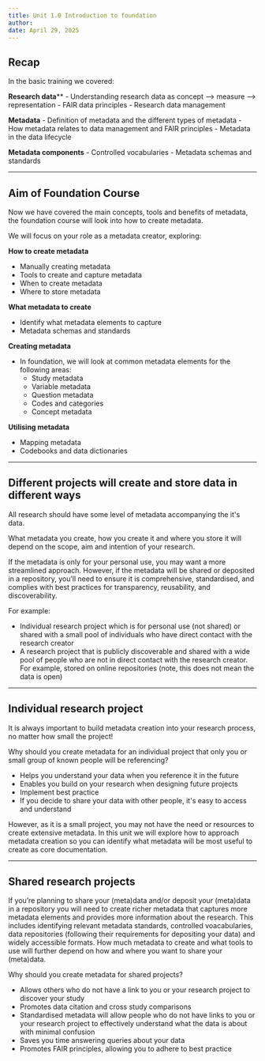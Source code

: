 ```yaml
---
title: Unit 1.0 Introduction to foundation
author: 
date: April 29, 2025
---
```


## Recap

In the basic training we covered:

**Research data****
    - Understanding research data as concept --> measure --> representation
    - FAIR data principles
    - Research data management
  
**Metadata**
      - Definition of metadata and the different types of metadata
      - How metadata relates to data management and FAIR principles
      - Metadata in the data lifecycle
      
**Metadata components**
      - Controlled vocabularies
      - Metadata schemas and standards
   
  ---
  
 ##  Aim of Foundation Course

Now we have covered the main concepts, tools and benefits of metadata, the foundation course will look into how to create metadata.

We will focus on your role as a metadata creator, exploring:

**How to create metadata**
  - Manually creating metadata
  - Tools to create and capture metadata
  - When to create metadata 
  - Where to store metadata
    
**What metadata to create**
  - Identify what metadata elements to capture
  - Metadata schemas and standards

**Creating metadata**
  - In foundation, we will look at common metadata elements for the following areas:
    - Study metadata
    - Variable metadata
    - Question metadata
    - Codes and categories
    - Concept metadata
    
**Utilising metadata**
  - Mapping metadata
  - Codebooks and data dictionaries

---

## Different projects will create and store data in different ways

All research should have some level of metadata accompanying the it's data.

What metadata you create, how you create it and where you store it will depend on the scope, aim and intention of your research.

If the metadata is only for your personal use, you may want a more streamlined approach. However, if the metadata will be shared or deposited in a repository, you’ll need to ensure it is comprehensive, standardised, and complies with best practices for transparency, reusability, and discoverability.

For example:
- Individual research project which is for personal use (not shared) or shared with a small pool of individuals who have direct contact with the research creator
- A research project that is publicly discoverable and shared with a wide pool of people who are not in direct contact with the research creator. For example, stored on online repositories (note, this does not mean the data is open)

---

## Individual research project

It is always important to build metadata creation into your research process, no matter how small the project!

Why should you create metadata for an individual project that only you or small group of known people will be referencing?

-	Helps you understand your data when you reference it in the future
-	Enables you build on your research when designing future projects
-	Implement best practice
-	If you decide to share your data with other people, it's easy to access and understand

However, as it is a small project, you may not have the need or resources to create extensive metadata. In this unit we will explore how to approach metadata creation so you can identify what metadata will be most useful to create as core documentation.

---

## Shared research projects

If you’re planning to share your (meta)data and/or deposit your (meta)data in a repository you will need to create richer metadata that captures more metadata elements and provides more information about the research. This includes identifying relevant metadata standards, controlled voacabularies, data repositories (following their requirements for depositing your data) and widely accessible formats. How much metadata to create and what tools to use will further depend on how and where you want to share your (meta)data.

Why should you create metadata for shared projects?
-	Allows others who do not have a link to you or your research project to discover your study
-	Promotes data citation and cross study comparisons
-	Standardised metadata will allow people who do not have links to you or your research project to effectively understand what the data is about with minimal confusion
-	Saves you time answering queries about your data
-	Promotes FAIR principles, allowing you to adhere to best practice 
  

 
  
